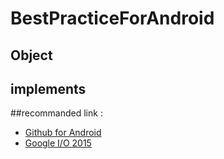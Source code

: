 # BestPracticeForAndroid

## Object

## implements

##recommanded link :

- [Github for Android](https://github.com/pockethub/PocketHub)
- [Google I/O 2015](https://github.com/google/iosched)

